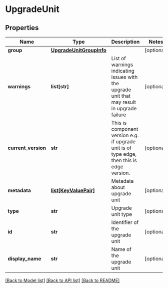 # UpgradeUnit

## Properties
Name | Type | Description | Notes
------------ | ------------- | ------------- | -------------
**group** | [**UpgradeUnitGroupInfo**](UpgradeUnitGroupInfo.md) |  | [optional] 
**warnings** | **list[str]** | List of warnings indicating issues with the upgrade unit that may result in upgrade failure | [optional] 
**current_version** | **str** | This is component version e.g. if upgrade unit is of type edge, then this is edge version. | [optional] 
**metadata** | [**list[KeyValuePair]**](KeyValuePair.md) | Metadata about upgrade unit | [optional] 
**type** | **str** | Upgrade unit type | [optional] 
**id** | **str** | Identifier of the upgrade unit | [optional] 
**display_name** | **str** | Name of the upgrade unit | [optional] 

[[Back to Model list]](../README.md#documentation-for-models) [[Back to API list]](../README.md#documentation-for-api-endpoints) [[Back to README]](../README.md)

